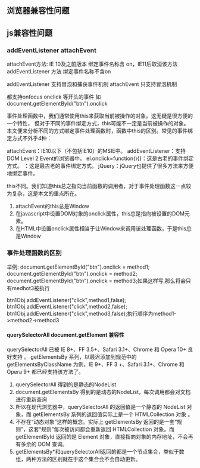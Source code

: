 ## 浏览器兼容性问题
## js兼容性问题
### addEventListener attachEvent
attachEvent方法: IE 10及之前版本 绑定事件名称含 on，IE11后取消该方法
addEventListener 方法 绑定事件名称不含on 

addEventListener 支持冒泡和捕获事件机制
attachEvent 只支持冒泡机制

都支持onfocus onclick 等开头的事件
如
document.getElementById("btn").onclick


事件处理函数中，我们通常使用this来获取当前被操作的对象。这无疑是很方便的一个特性， 但对于不同的事件绑定方式，this可能不一定是当前被操作的对象。 本文便来分析不同的方式绑定事件处理函数时，函数中this的区别。常见的事件绑定方式不外乎4种：

attachEvent：IE10以下（不包括IE10）的MSIE中。
addEventListener：支持DOM Level 2 Event的浏览器中。
el.onclick=function(){}：这是古老的事件绑定方式。
<a onclick='handle()'>：这是最古老的事件绑定方式。
jQuery：jQuery也提供了很多方法来方便地绑定事件。

this不同。我们知道this总之指向当前函数的调用者，对于事件处理函数这一点较为复杂，这是本文的重点所在。

1. attachEvent的this总是Window  
2. 在javascript中设置DOM对象的onclick属性，this总是指向被设置的DOM元素。  
3. 在HTML中设置onclick属性相当于让Window来调用该处理函数，于是this总是Window  


### 事件处理函数的区别
举例: document.getElementById("btn").onclick = method1; 
document.getElementById("btn").onclick = method2; 
document.getElementById("btn").onclick = method3;如果这样写,那么将会只有medhot3被执行 

btn1Obj.addEventListener("click",method1,false); 
btn1Obj.addEventListener("click",method2,false); 
btn1Obj.addEventListener("click",method3,false);执行顺序为method1->method2->method3 

 
#### querySelectorAll document.getElement 兼容性
querySelectorAll 已被 IE 8+、FF 3.5+、Safari 3.1+、Chrome 和 Opera 10+ 良好支持 。
getElementsBy 系列，以最迟添加到规范中的 getElementsByClassName 为例，IE 9+、FF 3 +、Safari 3.1+、Chrome 和 Opera 9+ 都已经支持该方法了。  

1. querySelectorAll 得到的是静态的NodeList  
2. document.getElementsBy 得到的是动态的NodeList，每次调用都会对文档进行重新查询  
3. 所以在现代浏览器中，querySelectorAll 的返回值是一个静态的 NodeList 对象，而 getElementsBy 系列的返回值实际上是一个 HTMLCollection 对象 。  
4. 不存在“动态对象”这样的概念。实际上 getElementsBy 返回的是一套“规则”，这套“规则”每次被访问都会重新返回 HTMLCollection 对象。而 getElementById 返回的是 Element 对象，直接指向对象的内存地址，不会再有多余的 DOM 查询。  
5. getElementsBy*和querySelectorAll返回的都是一个节点集合，类似于数组，两种方法的区别就在于这个集合会不会自动更新。  
